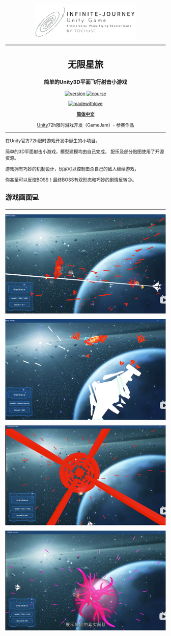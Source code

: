 <div align="center">

<img src="docs/img/logo.png" style="margin-bottom: 0; height: 64%; width: 64%;">

---

<h1> 无限星旅 </h1>

### 简单的Unity3D平面飞行射击小游戏


[![version](https://img.shields.io/badge/Version-0.0.1-blue)](https://github.com/TochusC/ai-assistant-teaching-website)
[![course](https://img.shields.io/badge/Unity-Game-blue)](https://github.com/TochusC/Infinite-Journey)

[![madewithlove](https://img.shields.io/badge/made_with-%E2%9D%A4-red?style=for-the-badge&labelColor=orange)](https://github.com/TochusC/Infinite-Journey)


[**简体中文**](./README.md)


[Unity](https://unity.com/)72h限时游戏开发（GameJam）- 参赛作品

</div>

---

在Unity官方72h限时游戏开发中诞生的小项目。

简单的3D平面射击小游戏，模型建模均由自己完成， 配乐及部分贴图使用了开源资源。

游戏拥有巧妙的机制设计，玩家可以控制击杀自己的敌人继续游戏，

你甚至可以反控BOSS！最终BOSS有双形态和巧妙的剧情反转😉。

## 游戏画面💻

---

![001.png](./docs/img/001.png)

![002.png](./docs/img/002.png)

![003.png](./docs/img/003.png)

![004.png](./docs/img/004.png)